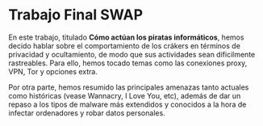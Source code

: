 
# Trabajo Final SWAP

En este trabajo, titulado <b>Cómo actúan los piratas informáticos</b>, hemos decido hablar sobre el comportamiento de los crákers en términos de privacidad y ocultamiento, de modo que sus actividades sean dificilmente rastreables. Para ello, hemos tocado temas como las conexiones proxy, VPN, Tor y opciones extra.

Por otra parte, hemos resumido las principales amenazas tanto actuales como históricas (vease Wannacry, I Love You, etc), además de dar un repaso a los tipos de malware más extendidos y conocidos a la hora de infectar ordenadores y robar datos personales.
